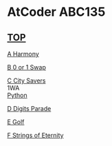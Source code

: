 # AtCoder ABC135  

## [TOP](https://atcoder.jp/contests/abc135)  

[A Harmony](https://atcoder.jp/contests/abc135/tasks/abc135_a)   

[](https://atcoder.jp/contests/abc135/submissions/)  

[B 0 or 1 Swap](https://atcoder.jp/contests/abc135/tasks/abc135_b)   

[](https://atcoder.jp/contests/abc135/submissions/)  

[C City Savers](https://atcoder.jp/contests/abc135/tasks/abc135_c)   
1WA  
[Python](https://atcoder.jp/contests/abc135/submissions/15730221)  

[D Digits Parade](https://atcoder.jp/contests/abc135/tasks/abc135_d)   

[](https://atcoder.jp/contests/abc135/submissions/)  

[E Golf](https://atcoder.jp/contests/abc135/tasks/abc135_e)   

[](https://atcoder.jp/contests/abc135/submissions/)  

[F Strings of Eternity](https://atcoder.jp/contests/abc135/tasks/abc135_f)   

[](https://atcoder.jp/contests/abc135/submissions/)  

